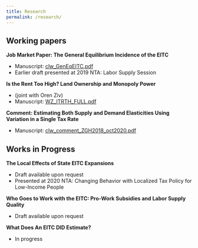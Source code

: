 ```yaml
---
title: Research
permalink: /research/
---
```


## Working papers

**Job Market Paper: The General Equilibrium Incidence of the EITC**   
- Manuscript: [clw_GenEqEITC.pdf](/files/papers/clw_GenEqEITC.pdf)   
- Earlier draft presented at 2019 NTA: Labor Supply Session  

**Is the Rent Too High? Land Ownership and Monopoly Power**  
- (joint with Oren Ziv)  
- Manuscript: [WZ_ITRTH_FULL.pdf](/files/papers/WZ_ITRTH_FULL.pdf)  

**Comment: Estimating Both Supply and Demand Elasticities Using Variation in a Single Tax Rate**  
- Manuscript: [clw_comment_ZGH2018_oct2020.pdf](/files/papers/clw_comment_ZGH2018_oct2020.pdf)  

## Works in Progress

**The Local Effects of State EITC Expansions**  
- Draft available upon request  
- Presented at 2020 NTA: Changing Behavior with Localized Tax Policy for Low-Income People

**Who Goes to Work with the EITC: Pro-Work Subsidies and Labor Supply Quality**  
- Draft available upon request

**What Does An EITC DID Estimate?**
- In progress
